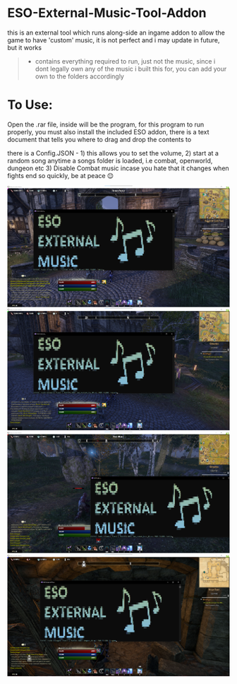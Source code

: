 # ESO-External-Music-Tool-Addon

this is an external tool which runs along-side an ingame addon to allow the game to have 'custom' music, it is not perfect and i may update in future, but it works 

> - contains everything required to run, just not the music, since i dont legally own any of the music i built this for,  you can add your own to the folders accordingly

# To Use:
Open the .rar file, inside will be the program,  for this program to run properly, you must also install the included ESO addon, there is a text document that tells you where to drag and drop the contents to

there is a Config.JSON - 1) this allows you to set the volume, 2) start at a random song anytime a songs folder is loaded, i.e combat, openworld, dungeon etc 3) Disable Combat music incase you hate that it changes when fights end so quickly, be at peace 😌

![Screenshot](Screenshot1.png) ![Screenshot](Screenshot2.png)
![Screenshot](Screenshot3.png)
![Screenshot](Screenshot4.png)

